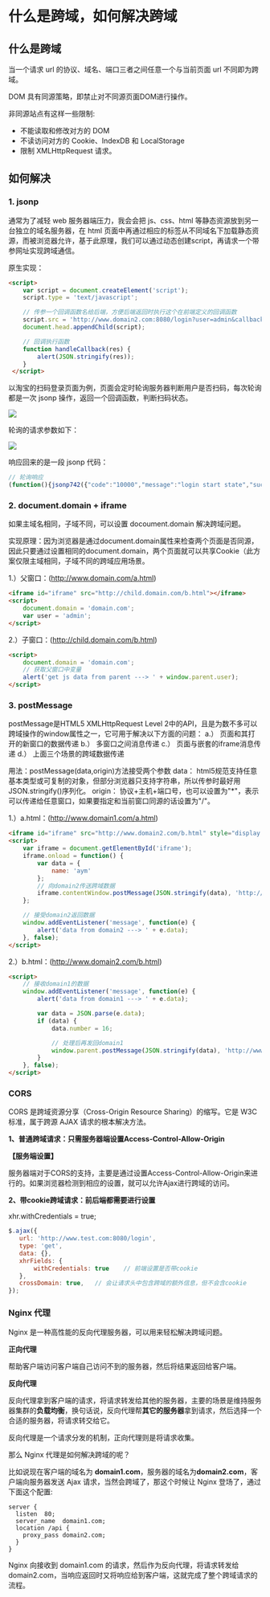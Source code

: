 # 什么是跨域，如何解决跨域

## 什么是跨域

当一个请求 url 的协议、域名、端口三者之间任意一个与当前页面 url 不同即为跨域。

DOM 具有同源策略，即禁止对不同源页面DOM进行操作。

非同源站点有这样一些限制:

- 不能读取和修改对方的 DOM
- 不读访问对方的 Cookie、IndexDB 和 LocalStorage
- 限制 XMLHttpRequest 请求。

## 如何解决

### 1. jsonp


通常为了减轻 web 服务器端压力，我会会把 js、css、html 等静态资源放到另一台独立的域名服务器，在 html 页面中再通过相应的标签从不同域名下加载静态资源，而被浏览器允许，基于此原理，我们可以通过动态创建script，再请求一个带参网址实现跨域通信。

原生实现：

```html
<script>
    var script = document.createElement('script');
    script.type = 'text/javascript';

    // 传参一个回调函数名给后端，方便后端返回时执行这个在前端定义的回调函数
    script.src = 'http://www.domain2.com:8080/login?user=admin&callback=handleCallback';
    document.head.appendChild(script);

    // 回调执行函数
    function handleCallback(res) {
        alert(JSON.stringify(res));
    }
 </script>
```

以淘宝的扫码登录页面为例，页面会定时轮询服务器判断用户是否扫码，每次轮询都是一次 jsonp 操作，返回一个回调函数，判断扫码状态。

![](https://mayandev.oss-cn-hangzhou.aliyuncs.com/blog/fe-wiki-http-1.png)


轮询的请求参数如下：

![](https://mayandev.oss-cn-hangzhou.aliyuncs.com/blog/fe-wiki-http-2.png)


响应回来的是一段 jsonp 代码：

```javascript
// 轮询响应
(function(){jsonp742({"code":"10000","message":"login start state","success":true});})();
```

### 2. document.domain + iframe

如果主域名相同，子域不同，可以设置 docoument.domain 解决跨域问题。

实现原理：因为浏览器是通过document.domain属性来检查两个页面是否同源，因此只要通过设置相同的document.domain，两个页面就可以共享Cookie（此方案仅限主域相同，子域不同的跨域应用场景。

1.）父窗口：(http://www.domain.com/a.html)

```html
<iframe id="iframe" src="http://child.domain.com/b.html"></iframe>
<script>
    document.domain = 'domain.com';
    var user = 'admin';
</script>
```

2.）子窗口：(http://child.domain.com/b.html)

```html
<script>
    document.domain = 'domain.com';
    // 获取父窗口中变量
    alert('get js data from parent ---> ' + window.parent.user);
</script>
```



### 3. postMessage

postMessage是HTML5 XMLHttpRequest Level 2中的API，且是为数不多可以跨域操作的window属性之一，它可用于解决以下方面的问题：
a.） 页面和其打开的新窗口的数据传递
b.） 多窗口之间消息传递
c.） 页面与嵌套的iframe消息传递
d.） 上面三个场景的跨域数据传递

用法：postMessage(data,origin)方法接受两个参数
data： html5规范支持任意基本类型或可复制的对象，但部分浏览器只支持字符串，所以传参时最好用JSON.stringify()序列化。
origin： 协议+主机+端口号，也可以设置为"*"，表示可以传递给任意窗口，如果要指定和当前窗口同源的话设置为"/"。

1.）a.html：(http://www.domain1.com/a.html)

```html
<iframe id="iframe" src="http://www.domain2.com/b.html" style="display:none;"></iframe>
<script>       
    var iframe = document.getElementById('iframe');
    iframe.onload = function() {
        var data = {
            name: 'aym'
        };
        // 向domain2传送跨域数据
        iframe.contentWindow.postMessage(JSON.stringify(data), 'http://www.domain2.com');
    };

    // 接受domain2返回数据
    window.addEventListener('message', function(e) {
        alert('data from domain2 ---> ' + e.data);
    }, false);
</script>
```

2.）b.html：(http://www.domain2.com/b.html)

```html
<script>
    // 接收domain1的数据
    window.addEventListener('message', function(e) {
        alert('data from domain1 ---> ' + e.data);

        var data = JSON.parse(e.data);
        if (data) {
            data.number = 16;

            // 处理后再发回domain1
            window.parent.postMessage(JSON.stringify(data), 'http://www.domain1.com');
        }
    }, false);
</script>
```

### CORS

CORS 是跨域资源分享（Cross-Origin Resource Sharing）的缩写。它是 W3C 标准，属于跨源 AJAX 请求的根本解决方法。

**1、普通跨域请求：只需服务器端设置Access-Control-Allow-Origin**

**【服务端设置】**

服务器端对于CORS的支持，主要是通过设置Access-Control-Allow-Origin来进行的。如果浏览器检测到相应的设置，就可以允许Ajax进行跨域的访问。

**2、带cookie跨域请求：前后端都需要进行设置**

xhr.withCredentials = true;

```js
$.ajax({
   url: 'http://www.test.com:8080/login',
   type: 'get',
   data: {},
   xhrFields: {
       withCredentials: true    // 前端设置是否带cookie
   },
   crossDomain: true,   // 会让请求头中包含跨域的额外信息，但不会含cookie
});
```

### Nginx 代理

Nginx 是一种高性能的反向代理服务器，可以用来轻松解决跨域问题。

**正向代理**

帮助客户端访问客户端自己访问不到的服务器，然后将结果返回给客户端。

**反向代理**

反向代理拿到客户端的请求，将请求转发给其他的服务器，主要的场景是维持服务器集群的**负载均衡**，换句话说，反向代理帮**其它的服务器**拿到请求，然后选择一个合适的服务器，将请求转交给它。

反向代理是一个请求分发的机制，正向代理则是将请求收集。

那么 Nginx 代理是如何解决跨域的呢？

比如说现在客户端的域名为 **domain1.com**，服务器的域名为**domain2.com**，客户端向服务器发送 Ajax 请求，当然会跨域了，那这个时候让 Nginx 登场了，通过下面这个配置:

```nginx
server {
  listen  80;
  server_name  domain1.com;
  location /api {
    proxy_pass domain2.com;
  }
}
```

Nginx 向接收到 domain1.com 的请求，然后作为反向代理，将请求转发给 domain2.com，当响应返回时又将响应给到客户端，这就完成了整个跨域请求的流程。






